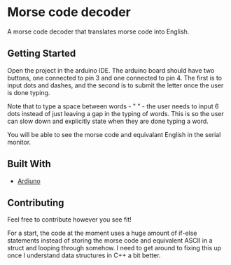 # Morse code decoder

A morse code decoder that translates morse code into English.

## Getting Started

Open the project in the arduino IDE. The arduino board should have two buttons, one connected to pin 3 and one connected to pin 4. The first is to input dots and dashes, and the second is to submit the letter once the user is done typing.

Note that to type a space between words - " " - the user needs to input 6 dots instead of just leaving a gap in the typing of words. This is so the user can slow down and explicitly state when they are done typing a word. 

You will be able to see the morse code and equivalant English in the serial monitor.

## Built With

* [Ardiuno](https://www.arduino.cc/en/Main/Docs)

## Contributing

Feel free to contribute however you see fit!

For a start, the code at the moment uses a huge amount of if-else statements instead of storing the morse code and equivalent ASCII in a struct and looping through somehow. I need to get around to fixing this up once I understand data structures in C++ a bit better.
